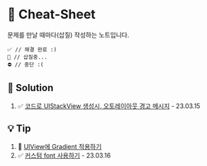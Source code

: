 # 🔖 Cheat-Sheet
 문제를 만날 때마다(삽질) 작성하는 노트입니다.
~~~
✅ // 해결 완료 :)
🚧 // 삽질중...
⛔️ // 중단 :(
~~~
 
## 💎 Solution
1. ✅ [코드로 UIStackView 생성시, 오토레이아웃 경고 메시지](Solution/1.md)  - 23.03.15


## 💡 Tip
1. 🚧 [UIView에 Gradient 적용하기](Tip/1.md) 
2. ✅ [커스텀 font 사용하기](Tip/2.md) - 23.03.16